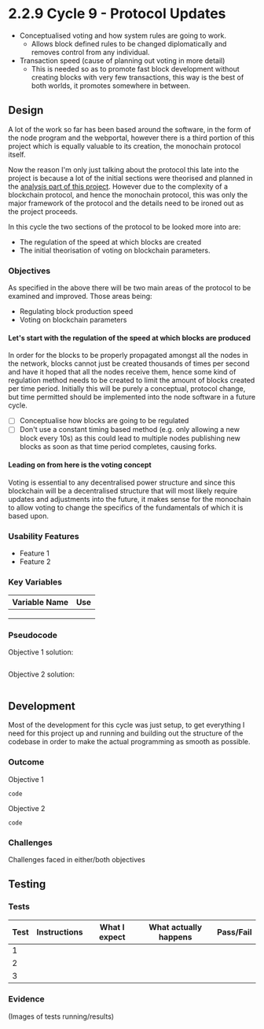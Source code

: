 # 2.2.9 Cycle 9 - Protocol Updates

* Conceptualised voting and how system rules are going to work.
  * Allows block defined rules to be changed diplomatically and removes control from any individual.
* Transaction speed (cause of planning out voting in more detail)
  * This is needed so as to promote fast block development without creating blocks with very few transactions, this way is the best of both worlds, it promotes somewhere in between.

## Design

A lot of the work so far has been based around the software, in the form of the node program and the webportal, however there is a third portion of this project which is equally valuable to its creation, the monochain protocol itself.

Now the reason I'm only just talking about the protocol this late into the project is because a lot of the initial sections were theorised and planned in the [analysis part of this project](broken-reference). However due to the complexity of a blockchain protocol, and hence the monochain protocol, this was only the major framework of the protocol and the details need to be ironed out as the project proceeds.&#x20;

In this cycle the two sections of the protocol to be looked more into are:

* The regulation of the speed at which blocks are created
* The initial theorisation of voting on blockchain parameters.

### Objectives

As specified in the above there will be two main areas of the protocol to be examined and improved. Those areas being:

* Regulating block production speed
* Voting on blockchain parameters

#### Let's start with the regulation of the speed at which blocks are produced

In order for the blocks to be properly propagated amongst all the nodes in the network, blocks cannot just be created thousands of times per second and have it hoped that all the nodes receive them, hence some kind of regulation method needs to be created to limit the amount of blocks created per time period. Initially this will be purely a conceptual, protocol change, but time permitted should be implemented into the node software in a future cycle.

* [ ] Conceptualise how blocks are going to be regulated
* [ ] Don't use a constant timing based method (e.g. only allowing a new block every 10s) as this could lead to multiple nodes publishing new blocks as soon as that time period completes, causing forks.

#### Leading on from here is the voting concept

Voting is essential to any decentralised power structure and since this blockchain will be a decentralised structure that will most likely require updates and adjustments into the future, it makes sense for the monochain to allow voting to change the specifics of the fundamentals of which it is based upon.

### Usability Features

* Feature 1
* Feature 2

### Key Variables

| Variable Name | Use |
| ------------- | --- |
|               |     |
|               |     |
|               |     |

### Pseudocode

Objective 1 solution:

```
```

Objective 2 solution:

```
```

## Development

Most of the development for this cycle was just setup, to get everything I need for this project up and running and building out the structure of the codebase in order to make the actual programming as smooth as possible.

### Outcome

Objective 1

```
code
```

Objective 2

```
code
```

### Challenges

Challenges faced in either/both objectives

## Testing

### Tests

| Test | Instructions | What I expect | What actually happens | Pass/Fail |
| ---- | ------------ | ------------- | --------------------- | --------- |
| 1    |              |               |                       |           |
| 2    |              |               |                       |           |
| 3    |              |               |                       |           |

### Evidence

(Images of tests running/results)
